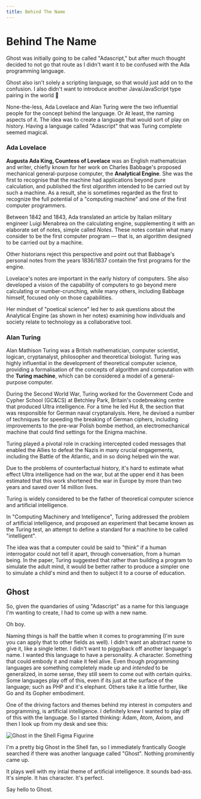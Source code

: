 ```yaml
---
title: Behind The Name
---
```


# Behind The Name

Ghost was initially going to be called "Adascript," but after much thought decided to not go that route as I didn't want it to be confused with the Ada programming language.

Ghost also isn't solely a scripting language, so that would just add on to the confusion. I also didn't want to introduce another Java/JavaScript type pairing in the world :ghost:

None-the-less, Ada Lovelace and Alan Turing were the two influential people for the concept behind the language. Or At least, the naming aspects of it. The idea was to create a language that would sort of play on history. Having a language called "Adascript" that was Turing complete seemed magical.

### Ada Lovelace

**Augusta Ada King, Countess of Lovelace** was an English mathematician and writer, chiefly known for her work on Charles Babbage's proposed mechanical general-purpose computer, the **Analytical Engine**. She was the first to recognise that the machine had applications beyond pure calculation, and published the first *algorithm* intended to be carried out by such a machine. As a result, she is sometimes regarded as the first to recognize the full potential of a "computing machine" and one of the first computer programmers.

Between 1842 and 1843, Ada translated an article by Italian military engineer Luigi Menabrea on the calculating engine, supplementing it with an elaborate set of notes, simple called *Notes*. These notes contain what many consider to be the first computer program — that is, an algorithm designed to be carried out by a machine.

Other historians reject this perspective and point out that Babbage's personal notes from the years 1836/1837 contain the first programs for the engine.

Lovelace's notes are important in the early history of computers. She also developed a vision of the capability of computers to go beyond mere calculating or number-crunching, while many others, including Babbage himself, focused only on those capabilities.

Her mindset of "poetical science" led her to ask questions about the Analytical Engine (as shown in her notes) examining how individuals and society relate to technology as a collaborative tool.

### Alan Turing

Alan Mathison Turing was a British mathematician, computer scientist, logican, cryptanalyst, philosopher and theoretical biologist. Turing was highly influential in the development of theoretical computer science, providing a formalisation of the concepts of algorithm and computation with the **Turing machine**, which can be considered a model of a general-purpose computer.

During the Second World War, Turing worked for the Government Code and Cypher School (GC&CS) at Betchley Park, Britain's codebreaking centre that produced Ultra intelligence. For a time he led Hut 8, the section that was responsible for German naval cryptanalysis. Here, he devised a number of techniques for speeding the breaking of German ciphers, including improvements to the pre-war Polish bombe method, an electromechanical machine that could find settings for the Enigma machine.

Turing played a pivotal role in cracking intercepted coded messages that enabled the Allies to defeat the Nazis in many crucial engagements, including the Battle of the Atlantic, and in so doing helped win the war.

Due to the problems of counterfactual history, it's hard to estimate what effect Ultra intelligence had on the war, but at the upper end it has been estimated that this work shortened the war in Europe by more than two years and saved over 14 million lives.

Turing is widely considered to be the father of theoretical computer science and artificial intelligence.

In "Computing Machinery and Intelligence", Turing addressed the problem of artificial intelligence, and proposed an experiment that became known as the Turing test, an attempt to define a standard for a machine to be called "intelligent".

The idea was that a computer could be said to "think" if a human interrogator could not tell it apart, through conversation, from a human being. In the paper, Turing suggested that rather than building a program to simulate the adult mind, it would be better rather to produce a simpler one to simulate a child's mind and then to subject it to a course of education.

## Ghost

So, given the quandaries of using "Adascript" as a name for this language I'm wanting to create, I had to come up with a new name.

Oh boy.

Naming things is half the battle when it comes to programming (I'm sure you can apply that to other fields as well). I didn't want an abstract name to give it, like a single letter. I didn't want to piggyback off another language's name. I wanted this language to have a personality. A character. Something that could embody it and make it feel alive. Even though programming languages are something completely made up and _intended_ to be generalized, in some sense, they still seem to come out with certain quirks. Some languages play off of this, even if its just at the surface of the language; such as PHP and it's elephant. Others take it a little further, like Go and its Gopher embodiment.

One of the driving factors and themes behind my interest in computers and programming, is artificial intelligence. I definitely knew I wanted to play off of this with the language. So I started thinking: Adam, Atom, Axiom, and then I look up from my desk and see this:

![Ghost in the Shell Figma Figurine](/figma.jpeg)

I'm a pretty big Ghost in the Shell fan, so I immediately frantically Google searched if there was another language called "Ghost". Nothing prominently came up.

It plays well with my intial theme of artificial intelligence. It sounds bad-ass. It's simple. It has character. It's perfect.

Say hello to Ghost.